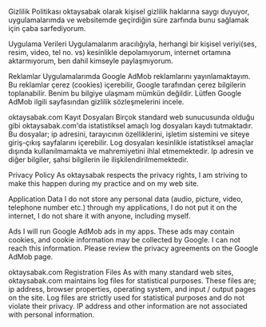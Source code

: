 Gizlilik Politikası
oktaysabak olarak kişisel gizlilik haklarına saygı duyuyor,
uygulamalarımda ve websitemde geçirdiğin süre zarfında bunu sağlamak için çaba sarfediyorum.

Uygulama Verileri
Uygulamalarım aracılığıyla, herhangi bir kişisel veriyi(ses, resim, video, tel no. vs) kesinlikle depolamıyorum,
internet ortamına aktarmıyorum, ben dahil kimseyle paylaşmıyorum.

Reklamlar
Uygulamalarımda Google AdMob reklamlarını yayınlamaktayım.
Bu reklamlar çerez (cookies) içerebilir, Google tarafından çerez bilgilerin toplanabilir.
Benim bu bilgiye ulaşmam mümkün değildir. Lütfen Google AdMob ilgili sayfasından gizlilik sözleşmelerini incele.

oktaysabak.com Kayıt Dosyaları
Birçok standard web sunucusunda olduğu gibi oktaysabak.com'da istatistiksel amaçlı log dosyaları kaydı tutmaktadır.
Bu dosyalar; ip adresini, tarayıcının özelliklerini, işletim sistemini ve siteye giriş-çıkış sayfalarını içerebilir.
Log dosyaları kesinlikle istatistiksel amaçlar dışında kullanılmamakta ve mahremiyetini ihlal etmemektedir.
Ip adresin ve diğer bilgiler, şahsi bilgilerin ile ilişkilendirilmemektedir.

Privacy Policy
As oktaysabak respects the privacy rights,
I am striving to make this happen during my practice and on my web site.

Application Data
I do not store any personal data (audio, picture, video, telephone number etc.) through my applications,
I do not put it on the internet, I do not share it with anyone, including myself.

Ads
I will run Google AdMob ads in my apps.
These ads may contain cookies, and cookie information may be collected by Google.
I can not reach this information. Please review the privacy agreements on the Google AdMob page.

oktaysabak.com Registration Files
As with many standard web sites, oktaysabak.com maintains log files for statistical purposes.
These files are; ip address, browser properties, operating system, and input / output pages on the site.
Log files are strictly used for statistical purposes and do not violate their privacy.
IP address and other information are not associated with personal information.